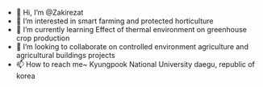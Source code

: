 - 👋 Hi, I’m @Zakirezat
- 👀 I’m interested in smart farming and protected horticulture
- 🌱 I’m currently learning Effect of thermal environment on greenhouse crop production 
- 💞️ I’m looking to collaborate on controlled environment agriculture and agricultural buildings projects
- 📫 How to reach me~ Kyungpook National University daegu, republic of korea 

<!---
Zakirezat/Zakirezat is a ✨ special ✨ repository because its `README.md` (this file) appears on your GitHub profile.
You can click the Preview link to take a look at your changes.
--->
